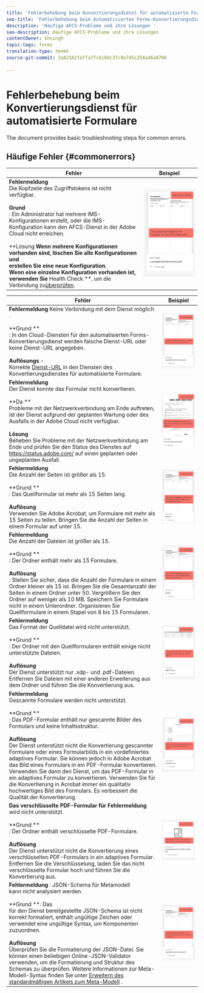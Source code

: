 ```yaml
---
title: 'Fehlerbehebung beim Konvertierungsdienst für automatisierte Formulare '
seo-title: 'Fehlerbehebung beim Automatisierten Forms-Konvertierungsdienst (AFCS) '
description: 'Häufige AFCS-Probleme und ihre Lösungen '
seo-description: Häufige AFCS-Probleme und ihre Lösungen
contentOwner: khsingh
topic-tags: forms
translation-type: tm+mt
source-git-commit: 3a82102feffa7fc618dc37c9a745c254a46a0700

---
```



# Fehlerbehebung beim Konvertierungsdienst für automatisierte Formulare


<!--The article provides information on installation, configuration and administration issues that may arise in an Automated Forms Conversion Service production environment. --> The document  provides basic troubleshooting steps for common errors.

## Häufige Fehler {#commonerrors}

| Fehler | Beispiel |
|--- |--- |
| **Fehlermeldung** <br> Die Kopfzeile des Zugriffstokens ist nicht verfügbar. <br><br> **Grund** <br> : Ein Administrator hat mehrere IMS-Konfigurationen erstellt, oder die IMS-Konfiguration kann den AFCS-Dienst in der Adobe Cloud nicht erreichen. <br><br>**Lösung **Wenn mehrere Konfigurationen vorhanden sind, löschen Sie alle Konfigurationen und<br>erstellen Sie eine neue Konfiguration[](configure-service.md#obtainpubliccertificates).<br>Wenn eine einzelne Konfiguration vorhanden ist, verwenden Sie** Health Check **, um die Verbindung zu[überprüfen](configure-service.md#createintegrationoption). | ![Die Kopfzeile des Zugriffstokens steht nicht zur Verfügung](assets/invalid-ims-configuration.png) |

| Fehler | Beispiel |
|--- |--- |
| **Fehlermeldung** Keine Verbindung mit dem Dienst möglich <br> .  <br><br>**Grund **<br>: In den Cloud-Diensten für den automatisierten Forms-Konvertierungsdienst werden falsche Dienst-URL oder keine Dienst-URL angegeben.<br><br>**Auflösungs** - <br> Korrekte [Dienst-URL](configure-service.md#configure-the-cloud-service) in den Diensten des Konvertierungsdienstes für automatisierte Formulare. | ![Verbindung zum Dienst kann nicht hergestellt werden.](assets/wrong-endpoint-configured.png) |
| **Fehlermeldung** <br> Der Dienst konnte das Formular nicht konvertieren.  <br><br>**Da **<br>Probleme mit der Netzwerkverbindung am Ende auftreten, ist der Dienst aufgrund der geplanten Wartung oder des Ausfalls in der Adobe Cloud nicht verfügbar.<br><br>**Lösung** <br> Beheben Sie Probleme mit der Netzwerkverbindung am Ende und prüfen Sie den Status des Dienstes auf https://status.adobe.com/ auf einen geplanten oder ungeplanten Ausfall. | ![Verbindung zum Dienst kann nicht hergestellt werden.](assets/service-failure.png) |
| **Fehlermeldung** <br> Die Anzahl der Seiten ist größer als 15.  <br><br>**Grund **<br>: Das Quellformular ist mehr als 15 Seiten lang.<br><br>**Auflösung** <br> Verwenden Sie Adobe Acrobat, um Formulare mit mehr als 15 Seiten zu teilen. Bringen Sie die Anzahl der Seiten in einem Formular auf unter 15. | ![Verbindung zum Dienst kann nicht hergestellt werden.](assets/number-of-pages.png) |
| **Fehlermeldung** <br> Die Anzahl der Dateien ist größer als 15.  <br><br>**Grund **<br>: Der Ordner enthält mehr als 15 Formulare.<br><br>**Auflösung** <br> : Stellen Sie sicher, dass die Anzahl der Formulare in einem Ordner kleiner als 15 ist. Bringen Sie die Gesamtanzahl der Seiten in einem Ordner unter 50. Vergrößern Sie den Ordner auf weniger als 10 MB. Speichern Sie Formulare nicht in einem Unterordner. Organisieren Sie Quellformulare in einem Stapel von 8 bis 15 Formularen. | ![Verbindung zum Dienst kann nicht hergestellt werden.](assets/number-of-pages.png) |
| **Fehlermeldung** <br> Das Format der Quelldatei wird nicht unterstützt.  <br><br>**Grund **<br>: Der Ordner mit den Quellformularen enthält einige nicht unterstützte Dateien.<br><br>**Auflösung** <br> Der Dienst unterstützt nur .xdp- und .pdf-Dateien. Entfernen Sie Dateien mit einer anderen Erweiterung aus dem Ordner und führen Sie die Konvertierung aus. | ![Verbindung zum Dienst kann nicht hergestellt werden.](assets/unsupported-file-formats.png) |
| **Fehlermeldung**<br> Gescannte Formulare werden nicht unterstützt.  <br><br>**Grund **<br>: Das PDF-Formular enthält nur gescannte Bilder des Formulars und keine Inhaltsstruktur.<br><br>**Auflösung** <br> Der Dienst unterstützt nicht die Konvertierung gescannter Formulare oder eines Formularbilds in ein vordefiniertes adaptives Formular. Sie können jedoch in Adobe Acrobat das Bild eines Formulars in ein PDF-Formular konvertieren. Verwenden Sie dann den Dienst, um das PDF-Formular in ein adaptives Formular zu konvertieren. Verwenden Sie für die Konvertierung in Acrobat immer ein qualitativ hochwertiges Bild des Formulars. Es verbessert die Qualität der Konvertierung. | ![Verbindung zum Dienst kann nicht hergestellt werden.](assets/scanned-forms-error.png) |
| **Das verschlüsselte PDF-Formular für Fehlermeldung** <br> wird nicht unterstützt.  <br><br>**Grund **<br>: Der Ordner enthält verschlüsselte PDF-Formulare.<br><br>**Auflösung** <br> Der Dienst unterstützt nicht die Konvertierung eines verschlüsselten PDF-Formulars in ein adaptives Formular. Entfernen Sie die Verschlüsselung, laden Sie das nicht verschlüsselte Formular hoch und führen Sie die Konvertierung aus. | ![Verbindung zum Dienst kann nicht hergestellt werden.](assets/secured-pdf-form.png) |
| **Fehlermeldung** : JSON-Schema für Metamodell <br> kann nicht analysiert werden.  <br><br>**Grund **: Das<br>für den Dienst bereitgestellte JSON-Schema ist nicht korrekt formatiert, enthält ungültige Zeichen oder verwendet eine ungültige Syntax, um Komponenten zuzuordnen.<br><br>**Auflösung**<br> Überprüfen Sie die Formatierung der JSON-Datei. Sie können einen beliebigen Online-JSON-Validator verwenden, um die Formatierung und Struktur des Schemas zu überprüfen. Weitere Informationen zur Meta-Modell-Syntax finden Sie unter [Erweitern des standardmäßigen Artikels zum Meta-Modell](extending-the-default-meta-model.md) . | ![Verbindung zum Dienst kann nicht hergestellt werden.](assets/invalid-meta-model-schema.png) |

<!--

<table>
<thead>
<tr>
<th>Error</th>
<th>Example</th>
</tr>
</thead>
<tbody>
<tr>
<td><strong>Error Message</strong> <p> The access token header is not available. </p><br><strong>Reason</strong> <br> An administrator has created multiple IMS configurations or IMS configuration is not able to reach AFCS service on Adobe Cloud. <br><br><strong>Resolution</strong> <br> If there are multiple configurations, delete all the configurations and <a href="configure-service.md#obtainpubliccertificates">create a new configuration</a>. <br> If there is a single configuration, use <strong> Health Check </strong> to <a href="configure-service.md#createintegrationoption">check connectivity</a>.</td>
<td><img alt="The access token header is not available" src="assets/invalid-ims-configuration.png" /></td>
</tr>
<tr>
<td><strong>Error Message</strong> <br> Unable to connect to the service.  <br><br><strong>Reason</strong> <br> Incorrect service URL or no service URL is mentioned in Automated Forms Conversion Service cloud services. <br><br><strong>Resolution</strong> <br> Correct <a href="configure-service.md#configure-the-cloud-service">Service URL</a> in Automated Forms Conversion Service Cloud services.</td>
<td><img alt="Unable to connect to the service." src="assets/wrong-endpoint-configured.png" /></td>
</tr>
<tr>
<td><strong>Error Message</strong> <br> The service failed to convert the form.  <br><br><strong>Reason</strong> <br> Network connectivity issues at your end, the service is down due to scheduled maintenance, or outage on Adobe Cloud. <br><br><strong>Resolution</strong> <br> Resolve network connectivity issues at your end and check the status of the service on <a href="https://status.adobe.com/">https://status.adobe.com/</a> for a planned or unplanned outage.</td>
<td><img alt="The service failed to convert the form." src="assets/service-failure.png" /></td>
</tr>
<tr>
<td><strong>Error Message</strong> <br> The number of pages is more than 15.  <br><br><strong>Reason</strong> <br> The source form is more than 15 pages long.  <br><br><strong>Resolution</strong> <br> Use Adobe Acrobat to split forms with more than 15 pages. Bring the number of pages in a form to less than 15.</td>
<td><img alt="The number of pages is more than 15." src="assets/number-of-pages.png" /></td>
</tr>
<tr>
<td><strong>Error Message</strong> <br> The number of files is more than 15.  <br><br><strong>Reason</strong> <br>  The folder contains more than 15 forms. <br><br><strong>Resolution</strong> <br> Bring the number of forms in a folder to less than or equal to 15. Bring the total number of pages in a folder less than 50. Bring the size of the folder to less than 10 MB. Do not keep forms in a sub-folder. Organize source forms into a batch of 8-15 forms.</td>
<td><img alt="The number of files is more than 15." src="assets/number-of-pages.png" /></td>
</tr>
<tr>
<td><strong>Error Message</strong> <br> The source file format is not supported.  <br><br><strong>Reason</strong> <br> The folder containing source forms have some unsupported files. <br><br><strong>Resolution</strong> <br> The service supports only .xdp and .pdf files. Remove files with any other extension from the folder and run the conversion.</td>
<td><img alt="The source file format is not supported." src="assets/unsupported-file-formats.png" /></td>
</tr>
<tr>
<td><strong>Error Message</strong> <br> Scanned forms are not supported.  <br><br><strong>Reason</strong> <br> The PDF form contains only scanned images of the form and contains no content structure. <br><br><strong>Resolution</strong> <br> The service does not support converting scanned forms or an image of a form to an adaptive out-of-the-box. However, you use Adobe Acrobat to convert the image of a form to a PDF Form. Then, use the service to convert the PDF Form to an adaptive form. Always use a high-quality image of the form for conversion in Acrobat. It improves the quality of the conversion.</td>
<td><img alt="Scanned forms are not supported." src="assets/scanned-forms-error.png" /></td>
</tr>
<tr>
<td><strong>Error Message</strong> <br> Encrypted PDF form is not supported.  <br><br><strong>Reason</strong> <br> The folder contains encrypted PDF forms. <br><br><strong>Resolution</strong> <br> The service does not support converting an encrypted PDF form to an adaptive form. Remove the encryption, upload the non-encrypted form, and run the conversion.</td>
<td><img alt="Encrypted PDF form is not supported." src="assets/secured-pdf-form.png" /></td>
</tr>
<tr>
<td><strong>Error Message</strong> <br> Unable to parse meta-model JSON schema.  <br><br><strong>Reason</strong> <br> The JSON schema supplied to the service is not properly formatted, contains invalid characters, or uses invalid syntax to map components.  <br><br><strong>Resolution</strong> <br> Check the formatting of the JSON file. You can use any online JSON validator to check the formatting and structure of the schema. See, <a href="extending-the-default-meta-model.md">Extend the default meta-model</a> article for information on meta-model syntax.</td>
<td><img alt="Unable to parse meta-model JSON schema" src="assets/invalid-meta-model-schema.png" /></td>
</tr>
</tbody>
</table>
-->